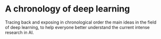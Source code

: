 # A chronology of deep learning
Tracing back and exposing in chronological order the main ideas in the field of deep learning, to help everyone better understand the current intense research in AI. 
